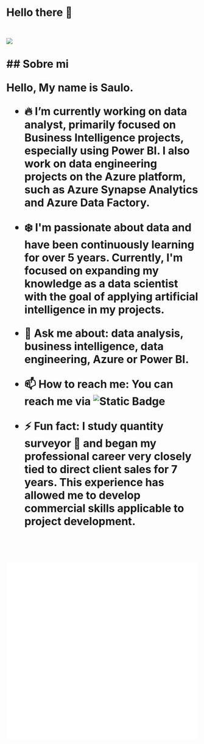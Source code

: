 <!--<div align="center">-->
<h1 aling="center"> Hello there 👋<h1>

<a href="https://www.linkedin.com/in/saulocl/" target="_blank"><img src="https://img.shields.io/badge/Linkedin-Follow%20Saulo-blue?logo=linkedin" /></a>
<!--
</div>
<a href="https://imgur.com/cD24dbt"><img src="https://i.imgur.com/cD24dbt.png" title="source: imgur.com" /></a>
-->
</div>
## Sobre mi

Hello, My name is Saulo.

- :fire: I’m currently working on data analyst, primarily focused on Business Intelligence projects, especially using Power BI. I also work on data engineering projects on the Azure platform, such as Azure Synapse Analytics and Azure Data Factory.

- :snowflake: I'm passionate about data and have been continuously learning for over 5 years. Currently, I'm focused on expanding my knowledge as a data scientist with the goal of applying artificial intelligence in my projects.

- 💬 Ask me about: data analysis, business intelligence, data engineering, Azure or Power BI.

- 📫 How to reach me: You can reach me via ![Static Badge](https://img.shields.io/badge/Linkedin-blue?link=https%3A%2F%2Fwww.linkedin.com%2Fin%2Fsaulocl%2F)

- ⚡ Fun fact: I study quantity surveyor :construction_worker: and began my professional career very closely tied to direct client sales for 7 years. This experience has allowed me to develop commercial skills applicable to project development.

<br>
<!--
<p align="center">
<a href="https://github.com/SauloCejas">
  <img height="180em" src="https://github-readme-stats-eight-theta.vercel.app/api?username=SauloCejas&show_icons=true&theme=algolia&include_all_commits=true&count_private=true"/>
  <img height="180em" src="https://github-readme-stats-eight-theta.vercel.app/api/top-langs/?username=SauloCejas&layout=compact&langs_count=8&theme=algolia"/>
</a>
</p>
-->
<p align="center">
  <img src="/github-metrics.svg" alt="Metrics" width="600">
</p>